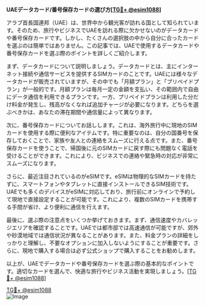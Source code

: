 **UAEデータカード/番号保存カードの選び方[[TG💪+ @esim1088](https://t.me/s/esim1088)]**

アラブ首長国連邦（UAE）は、世界中から観光客が訪れる国として知られています。そのため、旅行やビジネスでUAEを訪れる際に欠かせないのがデータカードや番号保存カードです。しかし、たくさんの選択肢の中から自分に合ったカードを選ぶのは簡単ではありません。この記事では、UAEで使用するデータカードや番号保存カードを選ぶ際のポイントを詳しくご紹介します。

まず、データカードについて説明しましょう。データカードとは、主にインターネット接続や通信サービスを提供するSIMカードのことです。UAEには様々なデータカードが販売されていますが、その中でも「月額プラン」と「プリペイドプラン」が一般的です。月額プランは毎月一定の金額を支払い、その範囲内で自由にデータ通信を利用できるプランです。一方、プリペイドプランは利用した分だけ料金が発生し、残高がなくなれば追加チャージが必要になります。どちらを選ぶべきかは、あなたの滞在期間や通信量によって異なります。

次に、番号保存カードについてお話しします。これは、海外旅行中に現地のSIMカードを使用する際に便利なアイテムです。特に重要なのは、自分の国番号を保存しておくことで、家族や友人との連絡をスムーズに行える点です。また、番号保存カードを使うことで、帰国後に元のSIMカードに戻す際にも問題なく電話を受けることができます。これにより、ビジネスでの連絡や緊急時の対応が非常にスムーズになります。

さらに、最近注目されているのがeSIMです。eSIMは物理的なSIMカードを持たずに、スマートフォンやタブレットに直接インストールできるSIM技術です。UAEでも多くのデバイスがeSIMに対応しており、旅行前にオンラインで予約して現地で直接設定することが可能です。これにより、複数のSIMカードを携帯する手間が省け、より便利に通信を行えます。

最後に、選ぶ際の注意点をいくつか挙げておきます。まず、通信速度やカバレッジエリアを確認することです。UAEでは都市部では高速通信が可能ですが、郊外や砂漠地域では通信状況が異なることがあります。また、料金プランの詳細をしっかりと理解し、不要なオプションに加入しないようにすることが重要です。さらに、現地で購入する場合は必ず公式ショップで購入することをお勧めします。

以上が、UAEでデータカードや番号保存カードを選ぶ際の基本的なポイントです。適切なカードを選んで、快適な旅行やビジネス活動を実現しましょう。[[TG💪+ @esim1088](https://t.me/s/esim1088)]

[TG💪+ @esim1088](https://t.me/s/esim1088)  
![Image](https://i.postimg.cc/Y0z9fWf4/image.png)